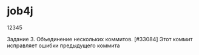 # job4j

12345

Задание 3. Объединение нескольких коммитов. [#33084]
Этот коммит исправляет ошибки предыдущего коммита
